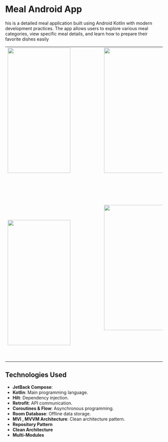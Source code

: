 # Meal Android App

his is a detailed meal application built using Android Kotlin with modern development practices. The app allows users to explore various meal categories, 
view specific meal details, and learn how to prepare their favorite dishes easily

<table>
    <tr>
        <td style="padding-right: 100px;padding-bottom: 100px;"><img src="https://raw.githubusercontent.com/alaafawzyy/Meal_Compose/refs/heads/master/app/assets/photo_2024-12-05_23-02-02%20(2).jpg" width="200" height="400"/></td>
       <td style="padding-right: 100px;padding-bottom: 100px;"><img src="https://raw.githubusercontent.com/alaafawzyy/Meal_Compose/refs/heads/master/app/assets/photo_2024-12-05_23-02-01.jpg" width="200" height="400"/></td>
    </tr>
    <tr>
        <td style=padding-right: 100px;padding-bottom: 100px;"><img src="https://raw.githubusercontent.com/alaafawzyy/Meal_Compose/refs/heads/master/app/assets/photo_2024-12-05_23-02-02.jpg" width="200" height="400"/></td>
        <td style="padding-right: 100px;padding-bottom: 100px;"><img src="https://raw.githubusercontent.com/alaafawzyy/Meal_Compose/master/app/assets/photo_2024-12-05_23-01-59.jpg" width="200" height="400"/></td>
    </tr>
</table>


 


## Technologies Used
- **JetBack Compose**:
- **Kotlin**: Main programming language.
- **Hilt**: Dependency injection.
- **Retrofit**: API communication.
- **Coroutines & Flow**: Asynchronous programming.
- **Room Database**: Offline data storage.
- **MVI , MVVM Architecture**: Clean architecture pattern.
- **Repository Pattern**
- **Clean Architecture**
- **Multi-Modules**
